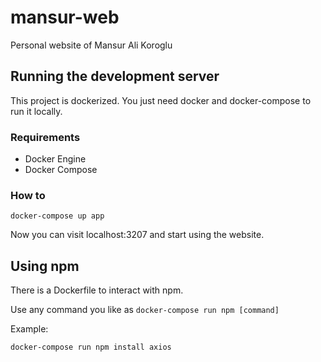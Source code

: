 # mansur-web

Personal website of Mansur Ali Koroglu

## Running the development server

This project is dockerized. You just need docker and docker-compose to run it locally.

### Requirements

- Docker Engine
- Docker Compose

### How to

```
docker-compose up app
```

Now you can visit localhost:3207 and start using the website.

## Using npm

There is a Dockerfile to interact with npm.

Use any command you like as ```docker-compose run npm [command]```

Example:
```
docker-compose run npm install axios
```
